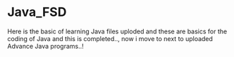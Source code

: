 # Java_FSD
Here is the basic of learning Java files uploded and these are basics for
the coding of Java and this is completed..,
now i move to next to uploaded Advance Java programs..!
